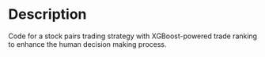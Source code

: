 # Description
Code for a stock pairs trading strategy with XGBoost-powered trade ranking to enhance the human decision making process.
